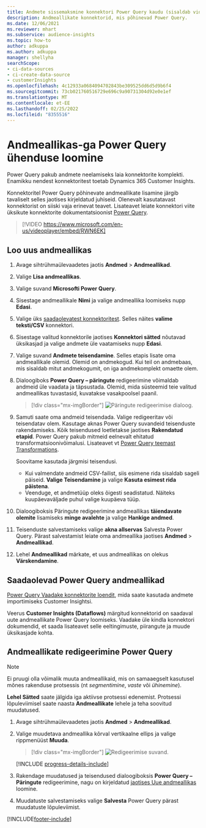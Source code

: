 ```yaml
---
title: Andmete sissemaksmine konnektori Power Query kaudu (sisaldab videot)
description: Andmeallikate konnektorid, mis põhinevad Power Query.
ms.date: 12/06/2021
ms.reviewer: mhart
ms.subservice: audience-insights
ms.topic: how-to
author: adkuppa
ms.author: adkuppa
manager: shellyha
searchScope:
- ci-data-sources
- ci-create-data-source
- customerInsights
ms.openlocfilehash: 4c12933a0684094702843be309525dd6d5d9b6f4
ms.sourcegitcommit: 73cb021760516729e696c9a90731304d92e0e1ef
ms.translationtype: MT
ms.contentlocale: et-EE
ms.lasthandoff: 02/25/2022
ms.locfileid: "8355516"
---
```

# <a name="connect-to-a-power-query-data-source"></a>Andmeallikas-ga Power Query ühenduse loomine

Power Query pakub andmete neelamiseks laia konnektorite komplekti. Enamikku nendest konnektoritest toetab Dynamics 365 Customer Insights. 

Konnektoritel Power Query põhinevate andmeallikate lisamine järgib tavaliselt selles jaotises kirjeldatud juhiseid. Olenevalt kasutatavast konnektorist on siiski vaja erinevat teavet. Lisateavet leiate konnektori viite üksikute konnektorite dokumentatsioonist [Power Query](/power-query/connectors/).

> [!VIDEO https://www.microsoft.com/en-us/videoplayer/embed/RWN6EK]

## <a name="create-a-new-data-source"></a>Loo uus andmeallikas

1. Avage sihtrühmaülevaadetes jaotis **Andmed** > **Andmeallikad**.

1. Valige **Lisa andmeallikas**.

1. Valige suvand **Microsofti Power Query**.

1. Sisestage andmeallikale **Nimi** ja valige andmeallika loomiseks nupp **Edasi**.

1. Valige üks [saadaolevatest konnektoritest](#available-power-query-data-sources). Selles näites **valime teksti/CSV** konnektori.

1. Sisestage valitud konnektorile jaotises **Konnektori sätted** nõutavad üksikasjad ja valige andmete üle vaatamiseks nupp **Edasi**.

1. Valige suvand **Andmete teisendamine**. Selles etapis lisate oma andmeallikale olemid. Olemid on andmekogud. Kui teil on andmebaas, mis sisaldab mitut andmekogumit, on iga andmekomplekt omaette olem.

1. Dialoogiboks **Power Query – päringute** redigeerimine võimaldab andmeid üle vaadata ja täpsustada. Olemid, mida süsteemid teie valitud andmeallikas tuvastasid, kuvatakse vasakpoolsel paanil.

   > [!div class="mx-imgBorder"]
   > ![Päringute redigeerimise dialoog.](media/data-manager-configure-edit-queries.png "Päringute redigeerimise dialoog")

1. Samuti saate oma andmeid teisendada. Valige redigeeritav või teisendatav olem. Kasutage aknas Power Query suvandeid teisenduste rakendamiseks. Kõik teisendused loetletakse jaotises **Rakendatud etapid**. Power Query pakub mitmeid eelnevalt ehitatud transformatsioonivõimalusi. Lisateavet vt [Power Query teemast Transformations](/power-query/power-query-what-is-power-query#transformations).

   Soovitame kasutada järgmisi teisendusi.

   - Kui valmendate andmeid CSV-failist, siis esimene rida sisaldab sageli päiseid. **Valige Teisendamine** ja valige **Kasuta esimest rida päistena**.
   - Veenduge, et andmetüüp oleks õigesti seadistatud. Näiteks kuupäevaväljade puhul valige kuupäeva tüüp.

1. Dialoogiboksis Päringute redigeerimine andmeallikas **täiendavate olemite** lisamiseks **minge avalehte** ja valige **Hankige andmed**.

1. Teisenduste salvestamiseks valige **akna allservas** Salvesta Power Query. Pärast salvestamist leiate oma andmeallika jaotises **Andmed** > **Andmeallikad**.

1. Lehel **Andmeallikad** märkate, et uus andmeallikas on olekus **Värskendamine**.

## <a name="available-power-query-data-sources"></a>Saadaolevad Power Query andmeallikad

[Power Query Vaadake konnektorite loendit](/power-query/connectors/), mida saate kasutada andmete importimiseks Customer Insightsi. 

Veerus **Customer Insights (Dataflows)** märgitud konnektorid on saadaval uute andmeallikate Power Query loomiseks. Vaadake üle kindla konnektori dokumendid, et saada lisateavet selle eeltingimuste, piirangute ja muude üksikasjade kohta.

## <a name="edit-power-query-data-sources"></a>Andmeallikate redigeerimine Power Query

> [!NOTE]
> Ei pruugi olla võimalik muuta andmeallikaid, mis on samaaegselt kasutusel mõnes rakenduse protsessis (nt *segmentimine*, *vaste* või *ühinemine*). 
>
> **Lehel Sätted** saate jälgida iga aktiivse protsessi edenemist. Protsessi lõpuleviimisel saate naasta **Andmeallikate** lehele ja teha soovitud muudatused.

1. Avage sihtrühmaülevaadetes jaotis **Andmed** > **Andmeallikad**.

2. Valige muudetava andmeallika kõrval vertikaalne ellips ja valige rippmenüüst **Muuda**.

   > [!div class="mx-imgBorder"]
   > ![Redigeerimise suvand.](media/edit-option-data-sources.png "Redigeerimise suvand")

   [!INCLUDE [progress-details-include](../includes/progress-details-pane.md)]
   
3. Rakendage muudatused ja teisendused dialoogiboksis **Power Query – Päringute** redigeerimine, nagu on kirjeldatud [jaotises Uue andmeallikas](#create-a-new-data-source) loomine.

4. Muudatuste salvestamiseks valige **Salvesta** Power Query pärast muudatuste lõpuleviimist.


[!INCLUDE[footer-include](../includes/footer-banner.md)]
